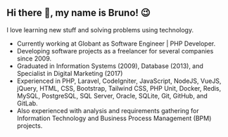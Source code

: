 Hi there 👋, my name is Bruno! 😉
---

I love learning new stuff and solving problems using technology.

- Currently working at Globant as Software Engineer | PHP Developer.
- Developing software projects as a freelancer for several companies since 2009.
- Graduated in Information Systems (2009), Database (2013), and Specialist in Digital Marketing (2017)
- Experienced in PHP, Laravel, CodeIgniter, JavaScript, NodeJS, VueJS, jQuery, HTML, CSS, Bootstrap, Tailwind CSS, PHP Unit, Docker, Redis, MySQL, PostgreSQL, SQL Server, Oracle, SQLite, Git, GitHub, and GitLab.
- Also experienced with analysis and requirements gathering for Information Technology and Business Process Management (BPM) projects.
